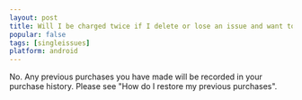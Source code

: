```yaml
---
layout: post
title: Will I be charged twice if I delete or lose an issue and want to get it again?
popular: false
tags: [singleissues]
platform: android
---
```

No. Any previous purchases you have made will be recorded in your purchase history. Please see "How do I restore my previous purchases".
